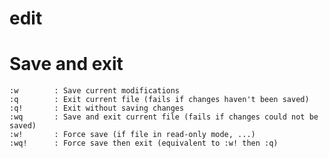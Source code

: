 # edit

# Save and exit

    :w        : Save current modifications
    :q        : Exit current file (fails if changes haven't been saved)
    :q!       : Exit without saving changes
    :wq       : Save and exit current file (fails if changes could not be saved)
    :w!       : Force save (if file in read-only mode, ...)
    :wq!      : Force save then exit (equivalent to :w! then :q)



